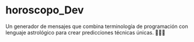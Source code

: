 # horoscopo_Dev
Un generador de mensajes que combina terminología de programación con lenguaje astrológico para crear predicciones técnicas únicas. 👨‍💻🔮
